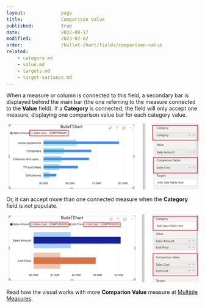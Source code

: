 ```yaml
---
layout:             page
title:              Comparison Value
published:          true
date:               2022-08-17
modified:           2023-02-02
order:              /bullet-chart/fields/comparison-value
related:
    - category.md
    - value.md
    - targets.md
    - target-variance.md
---
```

When a measure or column is connected to this field, a secondary bar is displayed behind the main bar (the one referring to the measure connected to the **Value** field). If a **Category** is connected, the field will only accept one measure, displaying one comparison value bar for each category value.

<img src= "images/comparison-with-category.png" width="700">

Or, it can accept more than one connected measure when the **Category** field is not populate.

<img src= "images/comparison-no-category.png" width="700">

Read how the visual works with more **Comparion Value** measure at [Multiple Measures](./../features/multiple-measures.md).